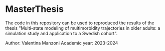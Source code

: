# MasterThesis
The code in this repository can be used to reproduced the results of the thesis "Multi-state modeling of multimorbidity trajectories in older adults: a simulation study and application to a Swedish cohort".

Author: Valentina Manzoni
Academic year: 2023-2024
